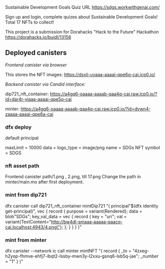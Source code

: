 Sustainable Development Goals Quiz URL https://sdgs.workwithgenai.com/

Sign up and login, complete quizes about Sustainable Development Goals! Total 17 NFTs to collect!

This project is a submission for Dorahacks "Hack to the Future" Hackathon https://dorahacks.io/buidl/13158

## Deployed canisters

*Frontend canister via browser*

This stores the NFT images: https://dsxli-uyaaa-aaaai-qpe6q-cai.icp0.io/

*Backend canister via Candid interface:*

dip721_nft_container: https://a4gq6-oaaaa-aaaab-qaa4q-cai.raw.icp0.io/?id=dar4r-yiaaa-aaaai-qpe5q-cai

minter: https://a4gq6-oaaaa-aaaab-qaa4q-cai.raw.icp0.io/?id=dvwn4-zaaaa-aaaai-qpe6a-cai

### dfx deploy

default principal

maxLimit = 10000
data = 
logo_type = image/png
name = SDGs NFT
symbol = SDGS

### nft asset path

Frontend canister path/1.png , 2.png, till 17.png
Change the path in minter/main.mo after first deployment.

### mint from dip721

dfx canister call dip721_nft_container mintDip721 "(
  principal\"$(dfx identity get-principal)\", 
  vec { 
    record {
      purpose = variant{Rendered};
      data = blob\"SDGs\";
      key_val_data = vec {
        record { key = \"uri\"; val = variant{TextContent=\"http://bw4dl-smaaa-aaaaa-qaacq-cai.localhost:4943/4.png\"}; };
      }
    }
  }
)"

### mint from minter

dfx canister --network ic call minter mintNFT "(
    record {
        _to = \"4zxeg-h2yop-fhmve-ehfj7-ibqt2-lssby-mwn3y-l2xxu-gsnq6-lxb5q-jae\";
        _number = \"1\"
    }
)"
